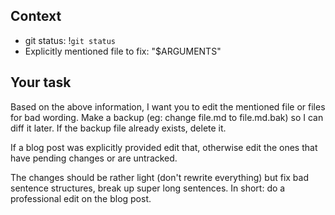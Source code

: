 ## Context

- git status: !`git status`
- Explicitly mentioned file to fix: "$ARGUMENTS"

## Your task

Based on the above information, I want you to edit the mentioned file or files
for bad wording.  Make a backup (eg: change file.md to file.md.bak) so I
can diff it later.  If the backup file already exists, delete it.

If a blog post was explicitly provided edit that, otherwise edit the ones
that have pending changes or are untracked.

The changes should be rather light (don't rewrite everything) but fix bad
sentence structures, break up super long sentences.  In short: do a professional
edit on the blog post.

